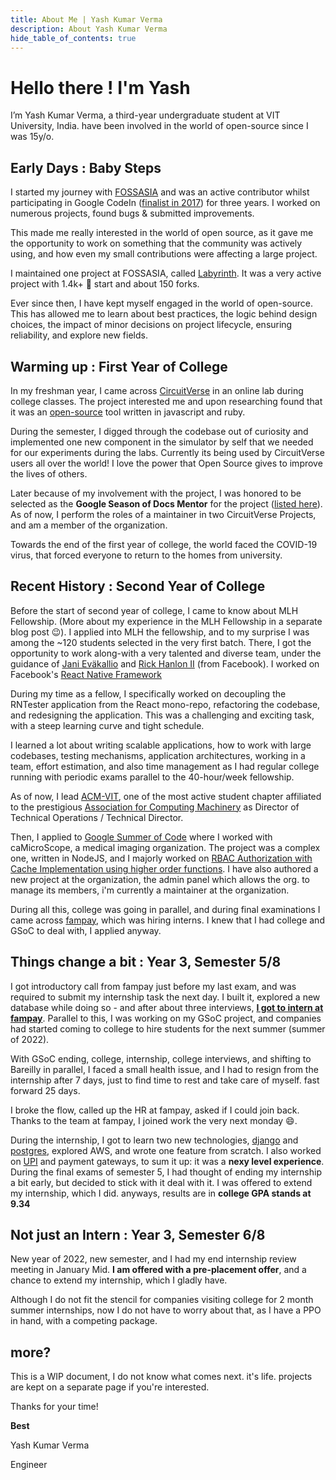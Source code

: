 ```yaml
---
title: About Me | Yash Kumar Verma
description: About Yash Kumar Verma
hide_table_of_contents: true
---
```


# Hello there ! I'm Yash

I’m Yash Kumar Verma, a third-year undergraduate student at VIT University, India. have been involved in the world of open-source since I was 15y/o.

## Early Days : Baby Steps
I started my journey with [FOSSASIA](https://fossasia.org/) and was an active contributor whilst participating in Google CodeIn ([finalist in 2017](https://opensource.googleblog.com/2018/01/google-code-in-2017-winners.html)) for three years. I worked on numerous projects, found bugs & submitted improvements.

This made me really interested in the world of open source, as it gave me the opportunity to work on something that the community was actively using, and how even my small contributions were affecting a large project. 

I maintained one project at FOSSASIA, called [Labyrinth](https://github.com/fossasia/labyrinth). It was a very active project with 1.4k+ 🌟 start and about 150 forks.

Ever since then, I have kept myself engaged in the world of open-source. This has allowed me to learn about best practices, the logic behind design choices, the impact of minor decisions on project lifecycle, ensuring reliability, and explore new fields.

## Warming up : First Year of College
In my freshman year, I came across [CircuitVerse](https://circuitverse.org/) in an online lab during college classes. The project interested me and upon researching found that it was an [open-source](https://github.com/circuitverse) tool written in javascript and ruby.

During the semester, I digged through the codebase out of curiosity and implemented one new component in the simulator by self that we needed for our experiments during the labs. Currently its being used by CircuitVerse users all over the world! I love the power that Open Source gives to improve the lives of others. 

Later because of my involvement with the project, I was honored to be selected as the **Google Season of Docs Mentor** for the project ([listed here](https://github.com/CircuitVerse/CircuitVerse/wiki/Google-Season-of-Docs-2020)). As of now, I perform the roles of a maintainer in two CircuitVerse Projects, and am a member of the organization.

Towards the end of the first year of college, the world faced the COVID-19 virus, that forced everyone to return to the homes from university.

## Recent History : Second Year of College
Before the start of second year of college, I came to know about MLH Fellowship. (More about my experience in the MLH Fellowship in a separate blog post 😉). I applied into MLH the fellowship, and to my surprise I was among the ~120 students selected in the very first batch. There, I got the opportunity to work along-with a very talented and diverse team, under the guidance of [Jani Eväkallio](https://jevakallio.dev/) and [Rick Hanlon II](https://github.com/rickhanlonii) (from Facebook). I worked on Facebook's [React Native Framework](https://github.com/facebook/react-native)

During my time as a fellow, I specifically worked on decoupling the RNTester application from the React mono-repo, refactoring the codebase, and redesigning the application. This was a challenging and exciting task, with a steep learning curve and tight schedule.

I learned a lot about writing scalable applications, how to work with large codebases, testing mechanisms, application architectures, working in a team, effort estimation, and also time management as I had regular college running with periodic exams parallel to the 40-hour/week fellowship.

As of now, I lead [ACM-VIT](https://acmvit.in/), one of the most active student chapter affiliated to the prestigious [Association for Computing Machinery](https://www.acm.org/) as Director of Technical Operations / Technical Director.

Then, I applied to [Google Summer of Code](https://summerofcode.withgoogle.com/) where I worked with caMicroScope, a medical imaging organization. The project was a complex one, written in NodeJS, and I majorly worked on [RBAC Authorization with Cache Implementation using higher order functions](https://summerofcode.withgoogle.com/archive/2021/projects/5096749412122624). I have also authored a new project at the organization, the admin panel which allows the org. to manage its members, i'm currently a maintainer at the organization.

During all this, college was going in parallel, and during final examinations I came across [fampay](https://fampay.in/), which was hiring interns. I knew that I had college and GSoC to deal with, I applied anyway.

## Things change a bit : Year 3, Semester 5/8
I got introductory call from fampay just before my last exam, and was required to submit my internship task the next day. I built it, explored a new database while doing so - and after about three interviews, [**I got to intern at fampay**](https://fampay.in/). Parallel to this, I was working on my GSoC project, and companies had started coming to college to hire students for the next summer (summer of 2022).

With GSoC ending, college, internship, college interviews, and shifting to Bareilly in parallel, I faced a small health issue, and I had to resign from the internship after 7 days, just to find time to rest and take care of myself. fast forward 25 days.

I broke the flow, called up the HR at fampay, asked if I could join back. Thanks to the team at fampay, I joined work the very next monday :smile:.

During the internship, I got to learn two new technologies, [django](https://www.djangoproject.com/) and [postgres](https://www.postgresql.org), explored AWS, and wrote one feature from scratch. I also worked on [UPI](https://www.npci.org.in/what-we-do/upi/product-overview) and payment gateways, to sum it up: it was a **nexy level experience**. During the final exams of semester 5, I had thought of ending my internship a bit early, but decided to stick with it deal with it. I was offered to extend my internship, which I did. anyways, results are in **college GPA stands at 9.34**

## Not just an Intern : Year 3, Semester 6/8
New year of 2022, new semester, and I had my end internship review meeting in January Mid. **I am offered with a pre-placement offer**, and a chance to extend my internship, which I gladly have. 

Although I do not fit the stencil for companies visiting college for 2 month summer internships, now I do not have to worry about that, as I have a PPO in hand, with a competing package.

## more?
This is a WIP document, I do not know what comes next. it's life. projects are kept on a separate page if you're interested.

Thanks for your time!

**Best**

Yash Kumar Verma

Engineer

